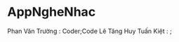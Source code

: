 # AppNgheNhac
Phan Văn Trường : Coder;Code
Lê Tăng Huy Tuấn Kiệt : ;

    
                
    

        
          
